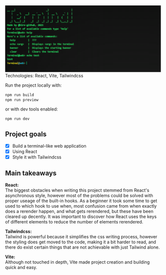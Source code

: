 ![Alt text](./docs/preview.png)\
Technologies: React, Vite, Tailwindcss

Run the project locally with:
```
npm run build
npm run preview
```
or with dev tools enabled:
```
npm run dev
```

## Project goals
- [x] Build a terminal-like web application
- [x] Using React
- [x] Style it with Tailwindcss

## Main takeaways
**React:**\
The biggest obstacles when writing this project stemmed from React's asynchronous style, however most of the problems could be solved with proper useage of the built-in hooks. As a beginner it took some time to get used to which hook to use when, most confusion came from when exactly does a rerender happen, and what gets rerendered, but these have been cleared up decently. It was important to discover how React uses the keys of different elements to reduce the number of elements rerendered.

**Tailwindcss:**\
Tailwind is powerful because it simplifies the css writing process, however the styling does get moved to the code, making it a bit harder to read, and there do exist certain things that are not achievable with just Tailwind alone.

**Vite:**\
Although not touched in depth, Vite made project creation and building quick and easy.